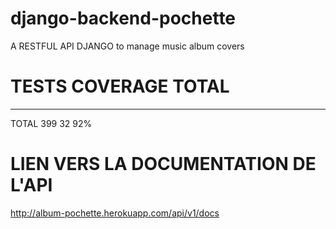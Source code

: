 # django-backend-pochette
A RESTFUL API DJANGO to manage music album covers


# TESTS COVERAGE TOTAL
-----------------------------------------------------------------------------------------------------
TOTAL                                                                         399     32    92%

# LIEN VERS LA DOCUMENTATION DE L'API
http://album-pochette.herokuapp.com/api/v1/docs
